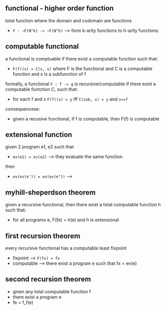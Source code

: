 ## functional - higher order function

total function where the domain and codomain are functions
* `F : ~F(N^k) -> ~F(N^h)` --> form k-arity functions to h-arity functions

## computable functional

a functional is comptuable if there exist a computable function such that:
* `F(f)(x) = C(s, x)` where F is the functional and C is a computable function and s is a subfunction of f


formally, a functional `F : f -> g` is recursive/computable if there exist a computable funtction C, such that:
* for each f and x `F(f)(x) = y` iff `C(sub, x) = y`  and `s<=f`

consequencese:
* given a recusive functional, if f is computable, then F(f) is computable

## extensional function

given 2 program e1, e2 such that
* `ev(e1) = ev(e2)` --> they evaluate the same function

then
* `ev(ev(e')) = ev(ev(e"))` -->


## myhill-sheperdson theorem

given a recursive functional, then there exist a total computable function h such that:
* for all programs e, F(fe) = h(e) and h is extensional

## first recursion theorem

every recursive functional has a computable least fixpoint
* fixpoint --> `F(fx) = fx`
* computable --> there exist a program e such that fx = ev(e)

## second recursion theorem

* given any total computable function f
* there exist a program e
* fe = f_f(e)